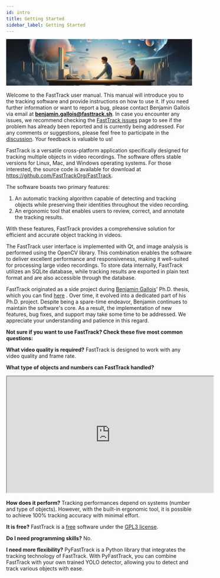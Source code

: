 ```yaml
---
id: intro
title: Getting Started
sidebar_label: Getting Started
---
```


![getting_started](assets/getting_started.png)

Welcome to the FastTrack user manual. This manual will introduce you to the tracking software and provide instructions on how to use it. If you need further information or want to report a bug, please contact Benjamin Gallois via email at **benjamin.gallois@fasttrack.sh**. In case you encounter any issues, we recommend checking the  [FastTrack issues](https://github.com/FastTrackOrg/FastTrack/issues)  page to see if the problem has already been reported and is currently being addressed. For any comments or suggestions, please feel free to participate in the [discussion](https://github.com/FastTrackOrg/FastTrack/discussions). Your feedback is valuable to us!

FastTrack is a versatile cross-platform application specifically designed for tracking multiple objects in video recordings. The software offers stable versions for Linux, Mac, and Windows operating systems. For those interested, the source code is available for download at https://github.com/FastTrackOrg/FastTrack.

The software boasts two primary features:

1. An automatic tracking algorithm capable of detecting and tracking objects while preserving their identities throughout the video recording.
2. An ergonomic tool that enables users to review, correct, and annotate the tracking results.

With these features, FastTrack provides a comprehensive solution for efficient and accurate object tracking in videos.

The FastTrack user interface is implemented with Qt, and image analysis is performed using the OpenCV library. This combination enables the software to deliver excellent performance and responsiveness, making it well-suited for processing large video recordings. To store data internally, FastTrack utilizes an SQLite database, while tracking results are exported in plain text format and are also accessible through the database.

FastTrack originated as a side project during  [Benjamin Gallois](https://github.com/bgallois)' Ph.D. thesis, which you can find [here](https://hal.archives-ouvertes.fr/tel-03243224/document) . Over time, it evolved into a dedicated part of his Ph.D. project. Despite being a spare-time endeavor, Benjamin continues to maintain the software's core. As a result, the implementation of new features, bug fixes, and support may take some time to be addressed. We appreciate your understanding and patience in this regard.

**Not sure if you want to use FastTrack? Check these five most common questions:**

**What video quality is required?**
FastTrack is designed to work with any video quality and frame rate.

**What type of objects and numbers can FastTrack handled?**
<iframe id="lbry-iframe" width="560" height="315" src="https://lbry.tv/$/embed/FastTrack-demo/b23ab74d4a632261ebd2bf4286e5ff7460395616" allowfullscreen></iframe>

**How does it perform?**
Tracking performances depend on systems (number and type of objects). However, with the built-in ergonomic tool, it is possible to achieve 100% tracking accuracy with minimal effort.

**It is free?**
FastTrack is a [free](https://www.gnu.org/philosophy/free-sw.en.html) software under the [GPL3 license](https://www.gnu.org/licenses/gpl-3.0.en.html).

**Do I need programming skills?**
No.

**I need more flexibility?**
PyFastTrack is a Python library that integrates the tracking technology of FastTrack. With PyFastTrack, you can combine FastTrack with your own trained YOLO detector, allowing you to detect and track various objects with ease.
